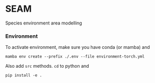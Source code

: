 # SEAM

Species environment area modelling

### Environment
To activate environment, make sure you have conda (or mamba) and

```
mamba env create --prefix ./.env --file environment-torch.yml
```

Also add `src` methods. `cd` to python and

```
pip install -e .
```